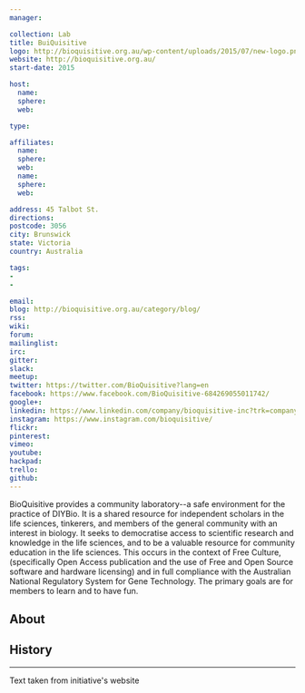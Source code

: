 ```yaml
---
manager:

collection: Lab
title: BuiQuisitive
logo: http://bioquisitive.org.au/wp-content/uploads/2015/07/new-logo.png
website: http://bioquisitive.org.au/
start-date: 2015

host:
  name:
  sphere:
  web:

type:

affiliates:
  name:
  sphere:
  web:
  name:
  sphere:
  web:

address: 45 Talbot St.
directions:
postcode: 3056
city: Brunswick
state: Victoria
country: Australia

tags:
-
-

email:
blog: http://bioquisitive.org.au/category/blog/
rss:
wiki:
forum:
mailinglist:
irc:
gitter:
slack:
meetup:
twitter: https://twitter.com/BioQuisitive?lang=en
facebook: https://www.facebook.com/BioQuisitive-684269055011742/
google+:
linkedin: https://www.linkedin.com/company/bioquisitive-inc?trk=company_logo
instagram: https://www.instagram.com/bioquisitive/
flickr:
pinterest:
vimeo:
youtube:
hackpad:
trello:
github:
---
```

BioQuisitive provides a community laboratory--a safe environment for the practice of DIYBio. It is a shared resource for independent scholars in the life sciences, tinkerers, and members of the general community with an interest in biology. It seeks to democratise access to scientific research and knowledge in the life sciences, and to be a valuable resource for community education in the life sciences. This occurs in the context of Free Culture, (specifically Open Access publication and the use of Free and Open Source software and hardware licensing) and in full compliance with the Australian National Regulatory System for Gene Technology. The primary goals are for members to learn and to have fun.

## About

## History

---
Text taken from initiative's website

